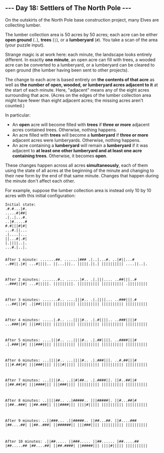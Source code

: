 <article class="day-desc"><h2>--- Day 18: Settlers of The North Pole ---</h2><p>On the outskirts of the North Pole base construction project, many Elves are collecting <span title="Trade wood for sheep?">lumber</span>.</p>
<p>The lumber collection area is 50 acres by 50 acres; each acre can be either <b>open ground</b> (<code>.</code>), <b>trees</b> (<code>|</code>), or a <b>lumberyard</b> (<code>#</code>). You take a scan of the area (your puzzle input).</p>
<p>Strange magic is at work here: each minute, the landscape looks entirely different. In exactly <b>one minute</b>, an open acre can fill with trees, a wooded acre can be converted to a lumberyard, or a lumberyard can be cleared to open ground (the lumber having been sent to other projects).</p>
<p>The change to each acre is based entirely on <b>the contents of that acre</b> as well as <b>the number of open, wooded, or lumberyard acres adjacent to it</b> at the start of each minute. Here, "adjacent" means any of the eight acres surrounding that acre. (Acres on the edges of the lumber collection area might have fewer than eight adjacent acres; the missing acres aren't counted.)</p>
<p>In particular:</p>
<ul>
<li>An <b>open</b> acre will become filled with <b>trees</b> if <b>three or more</b> adjacent acres contained trees. Otherwise, nothing happens.</li>
<li>An acre filled with <b>trees</b> will become a <b>lumberyard</b> if <b>three or more</b> adjacent acres were lumberyards. Otherwise, nothing happens.</li>
<li>An acre containing a <b>lumberyard</b> will remain a <b>lumberyard</b> if it was adjacent to <b>at least one other lumberyard and at least one acre containing trees</b>. Otherwise, it becomes <b>open</b>.</li>
</ul>
<p>These changes happen across all acres <b>simultaneously</b>, each of them using the state of all acres at the beginning of the minute and changing to their new form by the end of that same minute. Changes that happen during the minute don't affect each other.</p>
<p>For example, suppose the lumber collection area is instead only 10 by 10 acres with this initial configuration:</p>
<pre><code>Initial state:
.#.#...|#.
.....#|##|
.|..|...#.
..|#.....#
#.#|||#|#|
...#.||...
.|....|...
||...#|.#|
|.||||..|.
...#.|..|.

After 1 minute:
.......##.
......|###
.|..|...#.
..|#||...#
..##||.|#|
...#||||..
||...|||..
|||||.||.|
||||||||||
....||..|.

After 2 minutes:
.......#..
......|#..
.|.|||....
..##|||..#
..###|||#|
...#|||||.
|||||||||.
||||||||||
||||||||||
.|||||||||

After 3 minutes:
.......#..
....|||#..
.|.||||...
..###|||.#
...##|||#|
.||##|||||
||||||||||
||||||||||
||||||||||
||||||||||

After 4 minutes:
.....|.#..
...||||#..
.|.#||||..
..###||||#
...###||#|
|||##|||||
||||||||||
||||||||||
||||||||||
||||||||||

After 5 minutes:
....|||#..
...||||#..
.|.##||||.
..####|||#
.|.###||#|
|||###||||
||||||||||
||||||||||
||||||||||
||||||||||

After 6 minutes:
...||||#..
...||||#..
.|.###|||.
..#.##|||#
|||#.##|#|
|||###||||
||||#|||||
||||||||||
||||||||||
||||||||||

After 7 minutes:
...||||#..
..||#|##..
.|.####||.
||#..##||#
||##.##|#|
|||####|||
|||###||||
||||||||||
||||||||||
||||||||||

After 8 minutes:
..||||##..
..|#####..
|||#####|.
||#...##|#
||##..###|
||##.###||
|||####|||
||||#|||||
||||||||||
||||||||||

After 9 minutes:
..||###...
.||#####..
||##...##.
||#....###
|##....##|
||##..###|
||######||
|||###||||
||||||||||
||||||||||

After 10 minutes:
.||##.....
||###.....
||##......
|##.....##
|##.....##
|##....##|
||##.####|
||#####|||
||||#|||||
||||||||||
</code></pre>


</article>

<form method="post" action="18/answer"><input type="hidden" name="level" value="1"></form>